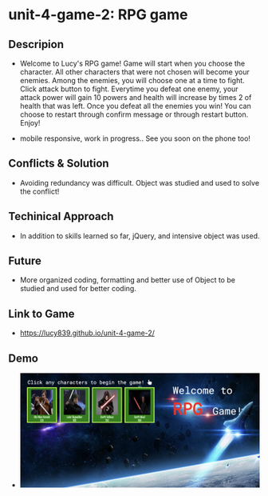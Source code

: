 # unit-4-game-2: RPG game


## Descripion

-   Welcome to Lucy's RPG game!
    Game will start when you choose the character.
    All other characters that were not chosen will become your enemies.
    Among the enemies, you will choose one at a time to fight.
    Click attack button to fight.
    Everytime you defeat one enemy, your attack power will gain 10 powers and health will increase by times 2 of health 
    that was left.
    Once you defeat all the enemies you win!
    You can choose to restart through confirm message or through restart button. Enjoy!

-   mobile responsive, work in progress.. See you soon on the phone too!

## Conflicts & Solution
-   Avoiding redundancy was difficult. Object was studied and used to solve the conflict!

## Techinical Approach
-   In addition to skills learned so far, jQuery, and intensive object was used.

## Future
-   More organized coding, formatting and better use of Object to be studied and used for better coding.

## Link to Game
-   https://lucy839.github.io/unit-4-game-2/

## Demo 
- ![Alt text](assets/images/demo.png?raw=true  "demo")






